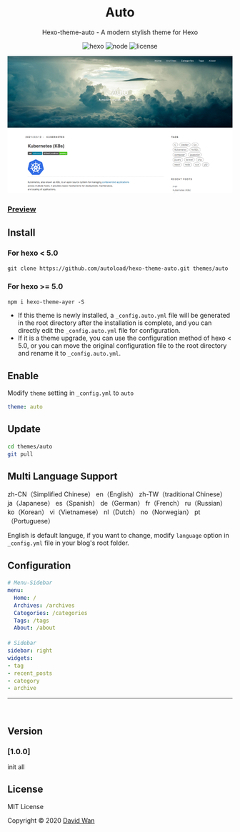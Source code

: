 <h1 align="center">Auto</h1>
<p align="center"> 
  Hexo-theme-auto - A modern stylish theme for Hexo
</p>

<p align="center">
  <img alt="hexo" src="https://img.shields.io/badge/hexo-%3E=4.2.0-green.svg?style=flat&logo=hexo&longCache=true">
  <img alt="node" src="https://img.shields.io/badge/node-%3E=10.9.0-green.svg?style=flat&logo=Node.js&longCache=true">
  <img alt="license" src="https://img.shields.io/badge/license-MIT-green.svg?style=flat&longCache=true">
</p>




![cover](./screenshots/hexo-theme-auto.png)


### [Preview](https://autoload.github.io)

## Install

### For hexo < 5.0

``` shell
git clone https://github.com/autoload/hexo-theme-auto.git themes/auto
```

### For hexo >= 5.0

``` shell
npm i hexo-theme-ayer -S
```

- If this theme is newly installed, a `_config.auto.yml` file will be generated in the root directory after the installation is complete, and you can directly edit the `_config.auto.yml` file for configuration.
- If it is a theme upgrade, you can use the configuration method of hexo < 5.0, or you can move the original configuration file to the root directory and rename it to `_config.auto.yml`.

## Enable

Modify `theme` setting in `_config.yml` to `auto`

``` yml
theme: auto
```

## Update

``` bash
cd themes/auto
git pull
```

## Multi Language Support
zh-CN（Simplified Chinese） en（English） zh-TW（traditional Chinese） ja（Japanese） es（Spanish） de（German） fr（French） ru（Russian） ko（Korean） vi（Vietnamese） nl（Dutch） no（Norwegian） pt（Portuguese）

English is default languge, if you want to change, modify `language` option in `_config.yml` file in your blog's root folder.

## Configuration

``` yml
# Menu-Sidebar
menu:
  Home: /
  Archives: /archives
  Categories: /categories
  Tags: /tags
  About: /about

# Sidebar
sidebar: right
widgets:
- tag
- recent_posts
- category
- archive
```


---

<br/>

## Version
### [1.0.0]
init all



## License

MIT License

Copyright © 2020 [David Wan](http://autoload.github.io)
